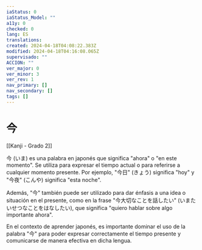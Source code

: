 ```yaml
---
iaStatus: 0
iaStatus_Model: ""
a11y: 0
checked: 0
lang: ES
translations: 
created: 2024-04-18T04:08:22.383Z
modified: 2024-04-18T04:16:08.065Z
supervisado: ""
ACCION: ""
ver_major: 0
ver_minor: 3
ver_rev: 1
nav_primary: []
nav_secondary: []
tags: []
---
```

# 今

[[Kanji - Grado 2]]

今 (いま) es una palabra en japonés que significa "ahora" o "en este momento". Se utiliza para expresar el tiempo actual o para referirse a cualquier momento presente. Por ejemplo, "今日" (きょう) significa "hoy" y "今夜" (こんや) significa "esta noche".

Además, "今" también puede ser utilizado para dar énfasis a una idea o situación en el presente, como en la frase "今大切なことを話したい" (いまたいせつなことをはなしたい), que significa "quiero hablar sobre algo importante ahora".

En el contexto de aprender japonés, es importante dominar el uso de la palabra "今" para poder expresar correctamente el tiempo presente y comunicarse de manera efectiva en dicha lengua.
